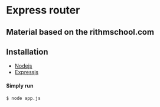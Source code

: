 # Express router

## Material based on the rithmschool.com


## Installation

+ [Nodejs](https://nodejs.org/en/)
+ [Expressjs](https://expressjs.com/)

#### **Simply run**

```shell
$ node app.js

```
